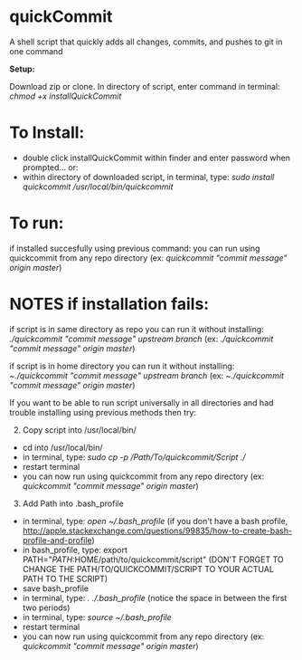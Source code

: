 # quickCommit
A shell script that quickly adds all changes, commits, and pushes to git in one command

**Setup:**

Download zip or clone. In directory of script, enter command in terminal: *chmod +x installQuickCommit* 

# To Install:
  - double click installQuickCommit within finder and enter password when prompted... or:
  - within directory of downloaded script, in terminal, type: *sudo install quickcommit /usr/local/bin/quickcommit*
  
# To run:

if installed succesfully using previous command:
you can run using quickcommit from any repo directory (ex: *quickcommit "commit message" origin master*)



# NOTES if installation fails:

if script is in same directory as repo you can run it without installing: *./quickcommit "commit message" upstream branch* (ex: *./quickcommit "commit message" origin master*)

if script is in home directory you can run it without installing: *~./quickcommit "commit message" upstream branch* (ex: *~./quickcommit "commit message" origin master*)

If you want to be able to run script universally in all directories and had trouble installing using previous methods then try:

2) Copy script into /usr/local/bin/ 
  - cd into /usr/local/bin/
  - in terminal, type: *sudo cp -p /Path/To/quickcommit/Script ./*
  - restart terminal
  - you can now run using quickcommit from any repo directory (ex: *quickcommit "commit message" origin master*)
  
3) Add Path into .bash_profile
  - in terminal, type: *open ~/.bash_profile* (if you don't have a bash profile, http://apple.stackexchange.com/questions/99835/how-to-create-bash-profile-and-profile)
  - in bash_profile, type: export PATH="$PATH:$HOME/path/to/quickcommit/script" (DON'T FORGET TO CHANGE THE PATH/TO/QUICKCOMMIT/SCRIPT TO YOUR ACTUAL PATH TO THE SCRIPT)
  - save bash_profile
  - in terminal, type: *. ./.bash_profile* (notice the space in between the first two periods)
  - in terminal, type: *source ~/.bash_profile*
  - restart terminal
  - you can now run using quickcommit from any repo directory (ex: *quickcommit "commit message" origin master*)
  

